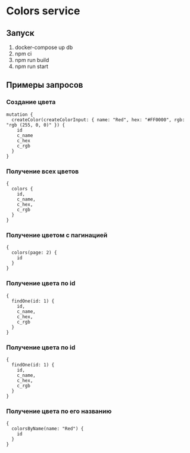 # Colors service
## Запуск
 1) docker-compose up db
 2) npm ci
 3) npm run build
 4) npm run start
## Примеры запросов
### Создание цвета
```
mutation {
  createColor(createColorInput: { name: "Red", hex: "#FF0000", rgb: "rgb (255, 0, 0)" }) {
    id
    c_name
    c_hex
    c_rgb
  }
}
```
### Получение всех цветов
```
{
  colors {
    id,
    c_name,
    c_hex,
    c_rgb
  }
}
```
### Получение цветом с пагинацией
```
{
  colors(page: 2) {
    id
  }
}
```
### Получение цвета по id
```
{
  findOne(id: 1) {
    id,
    c_name,
    c_hex,
    c_rgb
  }
}
```

### Получение цвета по id
```
{
  findOne(id: 1) {
    id,
    c_name,
    c_hex,
    c_rgb
  }
}
```

### Получение цвета по его названию
```
{
  colorsByName(name: "Red") {
    id
  }
}
```
